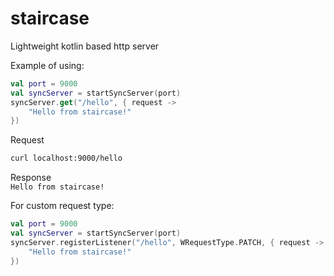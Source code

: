 # staircase
Lightweight kotlin based http server

Example of using:

```kotlin
val port = 9000
val syncServer = startSyncServer(port)
syncServer.get("/hello", { request ->
    "Hello from staircase!"
})
```
Request <br/>
``` bash
curl localhost:9000/hello
```
Response
<br/>
```Hello from staircase!```

For custom request type:

```kotlin
val port = 9000
val syncServer = startSyncServer(port)
syncServer.registerListener("/hello", WRequestType.PATCH, { request ->
    "Hello from staircase!"
})

```
